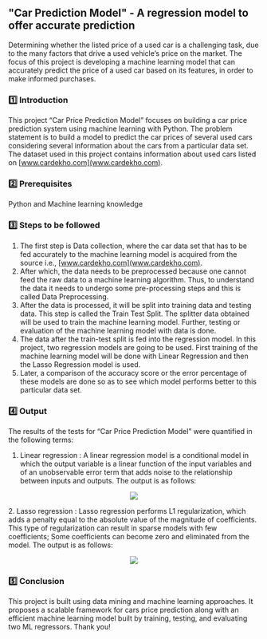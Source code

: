 ## "Car Prediction Model" - A regression model to offer accurate prediction

Determining whether the listed price of a used car is a challenging task, due to the many factors that drive a used vehicle’s price on the market. The focus of this project is developing a machine learning model that can accurately predict the price of a used car based on its features, in order to make informed purchases.

### :one: Introduction
This project “Car Price Prediction Model” focuses on building a car price prediction system using machine learning with Python. The problem statement is to build a model to predict the car prices of several used cars considering several information about the cars from a particular data set. The dataset used in this project contains information about
used cars listed on [www.cardekho.com](www.cardekho.com).

### :two: Prerequisites
Python and Machine learning knowledge

### :three: Steps to be followed
1. The first step is Data collection, where the car data set that has to be fed accurately to the machine learning model is acquired from the source i.e., [www.cardekho.com](www.cardekho.com). 
2. After which, the data needs to be preprocessed because one cannot feed the raw data to a machine learning algorithm. Thus, to understand the data it needs to undergo some pre-processing steps and this is called Data Preprocessing. 
3. After the data is processed, it will be split into training data and testing data. This step is called the Train Test Split. The splitter data obtained will be used to train the machine learning model. Further, testing or evaluation of the machine learning model with data is done. 
4. The data after the train-test split is fed into the regression model. In this project, two regression models are going to be used. First training of the machine learning model will be done with Linear Regression and then the Lasso Regression model is used. 
5. Later, a comparison of the accuracy score or the error percentage of these models are done so as to see which model performs better to this particular data set.

### :four: Output
The results of the tests for “Car Price Prediction Model” were quantified in the
following terms:
1. Linear regression : A linear regression model is a conditional model in which the output variable is a linear function of the input variables and of an unobservable error term that adds noise to the relationship between inputs and outputs. The output is as follows:
<p align="center">
  <img src="https://github.com/prekshapalva/Car_prediction_model/blob/742ffda3f8e7bb5432b00372946d8de000508616/Output_1.png"> 
</p>
2. Lasso regression : Lasso regression performs L1 regularization, which adds a penalty equal to the absolute value of the magnitude of coefficients. This type of regularization can result in sparse models with few coefficients; Some coefficients can become zero and eliminated from the model. The output is as follows:
<p align="center">
  <img src="https://github.com/prekshapalva/Car_prediction_model/blob/742ffda3f8e7bb5432b00372946d8de000508616/Output_2.png">
</p>

### :five: Conclusion
This project is built using data mining and machine learning approaches. It proposes a scalable framework for cars price prediction along with an efficient machine learning model built by training, testing, and evaluating two ML regressors. Thank you!
